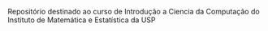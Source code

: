 Repositório destinado ao curso de Introdução a Ciencia da Computação do Instituto de Matemática e Estatística da USP
